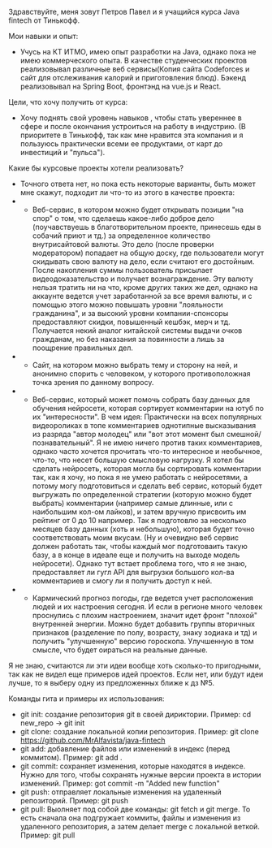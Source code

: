 Здравствуйте, меня зовут Петров Павел и я учащийся курса Java fintech от Тинькофф. 

Мои навыки и опыт:
- Учусь на КТ ИТМО, имею опыт разработки на Java, однако пока не имею коммерческого опыта. В качестве студенческих проектов реализовывал различные веб сервисы(Копия сайта Codeforces и сайт для отслеживания калорий и приготовления блюд). Бэкенд реализовывал на Spring Boot, фронтэнд на vue.js и React.

Цели, что хочу получить от курса:
- Хочу поднять свой уровень навыков , чтобы стать увереннее в сфере и после окончания устроиться на работу в индустрию. (В приоритете в Тинькофф, так как мне нравится эта компания и я пользуюсь практически всеми ее продуктами, от карт до инвестиций и "пульса"). 

Какие бы курсовые проекты хотели реализовать?
- Точного ответа нет, но пока есть некоторые варианты, быть может мне скажут, подходит ли что-то из этого в качестве проекта:
- - Веб-сервис, в котором можно будет открывать позиции "на спор" о том, что сделаешь какое-либо доброе дело (поучавствуешь в благотворительном проекте, принесешь еды в собачий приют и тд.) за определенное количество внутрисайтовой валюты. Это дело (после проверки модератором) попадает на общую доску, где пользователи могут скидывать свою валюту на дело, если считают его достойным. После накопления суммы пользователь присылает видеодоказательство и получает вознаграждение. Эту валюту нельзя тратить ни на что, кроме других таких же дел, однако на аккаунте ведется учет заработанной за все время валюты, и с помощью этого можно повышать уровни "лояльности гражданина", и за высокий уровни компании-спонсоры предоставляют скидки, повышенный кешбэк, мерч и тд. Получается некий аналог китайской системы выдачи очков гражданам, но без наказания за повинности а лишь за поощрение правильных дел. 
- - Сайт, на котором можно выбрать тему и сторону на ней, и анонимно спорить с человеком, у которого противоположная точка зрения по данному вопросу.
- - Веб-сервис, который может помочь собрать базу данных для обучения нейросети, которая сортирует комментарии на ютуб по их "интересности". В чем идея: Практически на всех популярных видеороликах в топе комментариев однотипные высказывания из разряда "автор молодец" или "вот этот момент был смешной/познавательный". Я не имею ничего против таких комментариев, однако часто хочется прочитать что-то интересное и необычное, что-то, что несет большую смысловую нагрузку. Я хотел бы сделать нейросеть, которая могла бы сортировать комментарии так, как я хочу, но пока я не умею работать с нейросетями, а потому могу подготовиться и сделать веб сервис, который будет выгружать по определенной стратегии (которую можно будет выбрать) комментарии (например самые длинные, или с наибольшим кол-ом лайков), и затем вручную присвоить им рейтинг от 0 до 10 например. Так я подготовлю за несколько месяцев базу данных (хоть и небольшую), которая будет точно соответствовать моим вкусам. (Ну и очевидно веб сервис должен работать так, чтобы каждый мог подготоваить такую базу, а в конце в идеале еще и получить на выходе модель нейросети). Однако тут встает проблема того, что я не знаю, предоставляет ли гугл API для выгрузки большого кол-ва комментариев и смогу ли я получить доступ к ней.
- - Кармический прогноз погоды, где ведется учет расположения людей и их настроения сегодня. И если в регионе много человек проснулись с плохим настроением, значит идет фронт "плохой" внутренней энергии. Можно будет добавить группы вторичных признаков (разделение по полу, возрасту, знаку зодиака и тд) и получить "улучшенную" версию гороскопа. Улучшенную в том смысле, что будет оираться на реальные данные.

Я не знаю, считаются ли эти идеи вообще хоть сколько-то пригодными, так как не видел еще примеров идей проектов. Если нет, или будут идеи лучше, то я выберу одну из предложенных ближе к дз №5.

Команды гита и примеры их использования:
- git init: создание репозитория git в своей дириктории. Пример: cd new_repo -> git init 
- git clone: создание локальной копии репозитория. Пример: git clone https://github.com/MrAlfavista/java-fintech
- git add: добавление файлов или изменений в индекс (перед коммитом). Пример: git add .
- git commit: сохраняет изменения, которые находятся в индексе. Нужно для того, чтобы сохранять нужные версии проекта в истории изменений. Пример: got commit -m "Added new function"
- git push: отправляет локальные изменения на удаленный репозиторий. Пример: git push
- git pull: Выолняет под собой две команды: git fetch и git merge. То есть сначала она подгружает коммиты, файлы и изменения из удаленного репозитория, а затем делает merge с локальной веткой. Пример: git pull